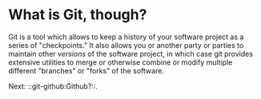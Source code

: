 # What is Git, though?

Git is a tool which allows to keep a history of your software project as
a series of "checkpoints." It also allows you or another party or
parties to maintain other *versions* of the software project, in which
case git provides extensive utilities to merge or otherwise combine or
modify multiple different "branches" or "forks" of the software.


Next: ::git-github:Github?::.
